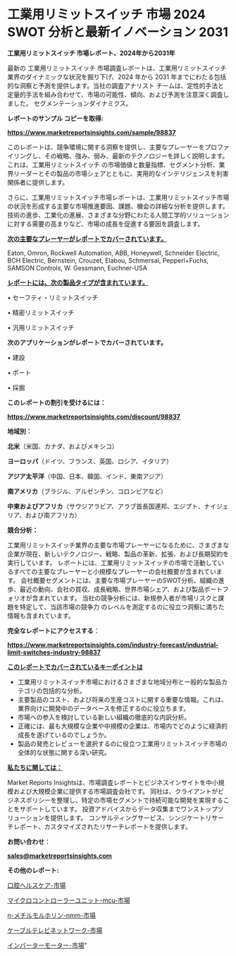 # 工業用リミットスイッチ 市場 2024 SWOT 分析と最新イノベーション 2031

<strong>工業用リミットスイッチ 市場レポート、2024年から2031年</strong>

最新の 工業用リミットスイッチ 市場調査レポートは、工業用リミットスイッチ 業界のダイナミックな状況を掘り下げ、2024 年から 2031 年までにわたる包括的な洞察と予測を提供します。当社の調査アナリスト チームは、定性的手法と定量的手法を組み合わせて、市場の可能性、傾向、および予測を注意深く調査しました。 セグメンテーションダイナミクス。



<strong>レポートのサンプル コピーを取得:</strong> <a href=https://www.marketreportsinsights.com/sample/98837>

<strong><u>https://www.marketreportsinsights.com/sample/98837</u></strong></a>

このレポートは、競争環境に関する洞察を提供し、主要なプレーヤーをプロファイリングし、その戦略、強み、弱み、最新のテクノロジーを詳しく説明します。 これは、工業用リミットスイッチ の市場価値と数量指標、セグメント分析、業界リーダーとその製品の市場シェアとともに、実用的なインテリジェンスを利害関係者に提供します。

さらに、工業用リミットスイッチ市場レポートは、工業用リミットスイッチ市場の状況を形成する主要な市場推進要因、課題、機会の詳細な分析を提供します。 技術の進歩、工業化の進展、さまざまな分野にわたる人間工学的ソリューションに対する需要の高まりなど、市場の成長を促進する要因を調査します。



<strong><u>次の主要なプレーヤーがレポートでカバーされています。</u></strong>

Eaton, Omron, Rockwell Automation, ABB, Honeywell, Schneider Electric, BCH Electric, Bernstein, Crouzet, Elabou, Schmersal, Pepperl+Fuchs, SAMSON Controls, W. Gessmann, Euchner-USA



<strong><u><b>レポートには、次の製品タイプが含まれています。</b></u></strong>

• セーフティ・リミットスイッチ

• 精密リミットスイッチ

• 汎用リミットスイッチ



<strong><b>次のアプリケーションがレポートでカバーされています。</b></strong>

• 建設

• ポート

• 採掘



<strong><b>このレポートの割引を受けるには：</b></strong><a href=https://www.marketreportsinsights.com/discount/98837>

<strong><u>https://www.marketreportsinsights.com/discount/98837</u></strong></a>



<strong>地域別：</strong>



<strong>北米</strong>（米国、カナダ、およびメキシコ）



<strong>ヨーロッパ</strong>（ドイツ、フランス、英国、ロシア、イタリア）



<strong>アジア太平洋</strong>（中国、日本、韓国、インド、東南アジア）



<strong>南アメリカ</strong>（ブラジル、アルゼンチン、コロンビアなど）



<strong>中東およびアフリカ</strong>（サウジアラビア、アラブ首長国連邦、エジプト、ナイジェリア、および南アフリカ）



<strong>競合分析：</strong>

工業用リミットスイッチ業界の主要な市場プレーヤーになるために、さまざまな企業が現在、新しいテクノロジー、戦略、製品の革新、拡張、および長期契約を実行しています。 レポートには、工業用リミットスイッチの市場で活動しているすべての主要なプレーヤーと小規模なプレーヤーの会社概要が含まれています。 会社概要セグメントには、主要な市場プレーヤーのSWOT分析、組織の進歩、最近の動向、会社の買収、成長戦略、世界市場シェア、および製品ポートフォリオが含まれています。 当社の競争分析には、新規参入者が市場リスクと課題を特定して、当該市場の競争力 のレベルを測定するのに役立つ洞察に満ちた情報も含まれています。



<strong>完全なレポートにアクセスする</strong>：

<a href=https://www.marketreportsinsights.com/industry-forecast/industrial-limit-switches-industry-98837>

<strong><u>https://www.marketreportsinsights.com/industry-forecast/industrial-limit-switches-industry-98837</u></strong></a>



<strong><u><b>このレポートでカバーされているキーポイントは</b></u></strong>
<ul>
  <li>工業用リミットスイッチ市場におけるさまざまな地域分布と一般的な製品カテゴリの包括的な分析。</li>
  <li>主要製品のコスト、および将来の生産コストに関する重要な情報。これは、業界向けに開発中のデータベースを修正するのに役立ちます。</li>
  <li>市場への参入を検討している新しい組織の徹底的な内訳分析。</li>
  <li>正確には、最も大規模な企業や中規模の企業は、市場内でどのように経済的成長を遂げているのでしょうか。</li>
  <li>製品の発売とレビューを選択するのに役立つ工業用リミットスイッチ市場の全体的な状態に関する深い研究。</li>
</ul>


<strong><u><b>私たちに関しては：</b></u></strong>

Market Reports Insightsは、市場調査レポートとビジネスインサイトを中小規模および大規模企業に提供する市場調査会社です。 同社は、クライアントがビジネスポリシーを整理し、特定の市場セグメントで持続可能な開発を実現することをサポートしています。 投資アドバイスからデータ収集までワンストップソリューションを提供します。 コンサルティングサービス、シンジケートリサーチレポート、カスタマイズされたリサーチレポートを提供します。



<strong><b>お問い合わせ</b></strong>：

<a href=mailto:sales@marketreportsinsights.com>

<strong><u>sales@marketreportsinsights.com</u></strong></a>



<strong>その他のレポート:</strong>

<a href=https://www.linkedin.com/pulse/口腔ヘルスケア-市場-2023-総合分析と事業成長戦略-2030-trend-tracking-toolbox-24-analysis-o3fcf/>口腔ヘルスケア-市場</a>

<a href=https://www.linkedin.com/pulse/マイクロコントローラーユニット-mcu-市場-2023-総利益と主要ベンダー-qwqzf/>マイクロコントローラーユニット-mcu-市場</a>

<a href=https://www.linkedin.com/pulse/n-メチルモルホリン-nmm-市場-2023-総利益と主要ベンダー-2030-zdnsf/>n-メチルモルホリン-nmm-市場</a>

<a href=https://www.linkedin.com/pulse/ケーブルテレビネットワーク-市場-2023-推進要因と成長機会-2030-rwcqf/>ケーブルテレビネットワーク-市場</a>

<a href=https://www.linkedin.com/pulse/インバーターモーター-市場-2023-swot-分析と最新イノベーション-cxxvf/>インバーターモーター-市場</a>"
